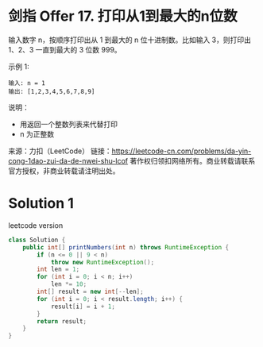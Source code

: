 # 剑指 Offer 17. 打印从1到最大的n位数

输入数字 n，按顺序打印出从 1 到最大的 n 位十进制数。比如输入 3，则打印出 1、2、3 一直到最大的 3 位数 999。

示例 1:
```
输入: n = 1
输出: [1,2,3,4,5,6,7,8,9]
```
说明：
+ 用返回一个整数列表来代替打印
+ n 为正整数

来源：力扣（LeetCode）
链接：https://leetcode-cn.com/problems/da-yin-cong-1dao-zui-da-de-nwei-shu-lcof
著作权归领扣网络所有。商业转载请联系官方授权，非商业转载请注明出处。

# Solution 1
leetcode version  
``` java
class Solution {
    public int[] printNumbers(int n) throws RuntimeException {
        if (n <= 0 || 9 < n)
            throw new RuntimeException();
        int len = 1;
        for (int i = 0; i < n; i++)
            len *= 10;
        int[] result = new int[--len];
        for (int i = 0; i < result.length; i++) {
            result[i] = i + 1;
        }
        return result;
    }
}
```